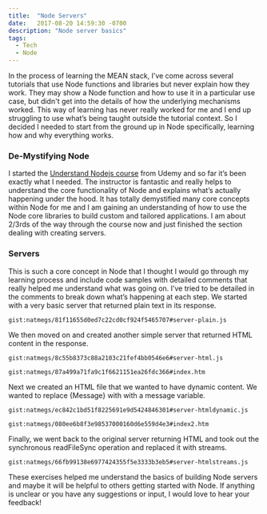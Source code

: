 ```yaml
---
title:  "Node Servers"
date:   2017-08-20 14:59:30 -0700
description: "Node server basics"
tags: 
  - Tech
  - Node
---
```


In the process of learning the MEAN stack, I’ve come across several tutorials that use Node functions and libraries but never explain how they work. They may show a Node function and how to use it in a particular use case, but didn't get into the details of how the underlying mechanisms worked. This way of learning has never really worked for me and I end up struggling to use what’s being taught outside the tutorial context. So I decided I needed to start from the ground up in Node specifically, learning how and why everything works.

### De-Mystifying Node

I started the [Understand Nodejs course](https://www.udemy.com/understand-nodejs/learn/v4/overview) from Udemy and so far it’s been exactly what I needed. The instructor is fantastic and really helps to understand the core functionality of Node and explains what’s actually happening under the hood. It has totally demystified many core concepts within Node for me and I am gaining an understanding of how to use the Node core libraries to build custom and tailored applications. I am about 2/3rds of the way through the course now and just finished the section dealing with creating servers.

### Servers

This is such a core concept in Node that I thought I would go through my learning process and include code samples with detailed comments that really helped  me understand what was going on. I’ve tried to be detailed in the comments to break down what’s happening at each step. We started with a very basic server that returned plain text in its response.

`gist:natmegs/81f11655d0ed7c22cd0cf924f5465707#server-plain.js`

We then moved on and created another simple server that returned HTML content in the response.

`gist:natmegs/8c55b8373c88a2103c21fef4bb0546e6#server-html.js`

`gist:natmegs/87a499a71fa9c1f6621151ea26fdc366#index.htm`

Next we created an HTML file that we wanted to have dynamic content. We wanted to replace {Message} with with a message variable.

`gist:natmegs/ec842c1bd51f8225691e9d5424846301#server-htmldynamic.js`

`gist:natmegs/080ee6b8f3e98537000160d6e559d4e3#index2.htm`

Finally, we went back to the original server returning HTML and took out the synchronous readFileSync operation and replaced it with streams.

`gist:natmegs/66fb99138e6977424355f5e3333b3eb5#server-htmlstreams.js`

These exercises helped me understand the basics of building Node servers and maybe it will be helpful to others getting started with Node. If anything is unclear or you have any suggestions or input, I would love to hear your feedback!